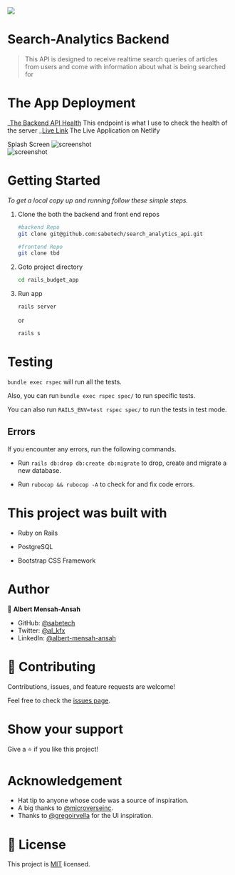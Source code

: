 ![](https://img.shields.io/badge/Sabetech-blueviolet)
# Search-Analytics Backend

> This API is designed to receive realtime search queries of articles from users and come with information about what is being searched for

# The App Deployment
_[The Backend API Health](https://search-analytics.firstlovegallery.com/health) This endpoint is what I use to check the health of the server
_[Live Link](https://netlify.app.link/) The Live Application on Netlify

Splash Screen
![screenshot](./app/assets/images/categories.png)        
![screenshot](./app/assets/images/signup.png)


# Getting Started


_To get a local copy up and running follow these simple steps._

1. Clone the both the backend and front end repos
   ```sh
   #backend Repo
   git clone git@github.com:sabetech/search_analytics_api.git

   #frontend Repo
   git clone tbd
   ```
2. Goto project directory
   ```sh
   cd rails_budget_app
   ```

3. Run app
   ```sh
   rails server
   ```
   or
   ```sh
   rails s
   ```


# Testing

`bundle exec rspec` will run all the tests.

Also, you can run `bundle exec rspec spec/` to run specific tests.

You can also run `RAILS_ENV=test rspec spec/` to run the tests in test mode.

## Errors

If you encounter any errors, run the following commands.

- Run `rails db:drop db:create db:migrate` to drop, create and migrate a new database.

- Run `rubocop && rubocop -A` to check for and fix code errors.

# This project was built with

- Ruby on Rails

- PostgreSQL

- Bootstrap CSS Framework

# Author 

👤 **Albert Mensah-Ansah**
- GitHub: [@sabetech](https://github.com/sabetech)
- Twitter: [@al_kfx](https://twitter.com/al_kfx)
- LinkedIn: [@albert-mensah-ansah](https://www.linkedin.com/in/albert-mensah-ansah/)


# 🤝 Contributing

Contributions, issues, and feature requests are welcome!

Feel free to check the [issues page](https://github.com/sabetech/rails_budget_app/issues).

# Show your support

Give a ⭐️ if you like this project!

# Acknowledgement

- Hat tip to anyone whose code was a source of inspiration.
- A big thanks to [@microverseinc](https://github.com/microverseinc).
- Thanks to [@gregoirvella](https://www.behance.net/gregoirevella) for the UI inspiration.

# 📝 License

This project is [MIT](./MIT.md) licensed.